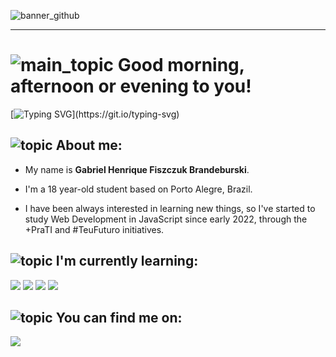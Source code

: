 ![banner_github](https://user-images.githubusercontent.com/107951852/181027994-584dce92-52d3-4af4-ac2c-9c502bf0af9b.png)

---

# ![main_topic](https://user-images.githubusercontent.com/107951852/181073474-ce2b2fc5-4a8a-4837-943e-0f21a906a8f4.png) Good morning, afternoon or evening to you!

[![Typing SVG](https://readme-typing-svg.herokuapp.com?font=Atkinson+Hyperlegible&size=22&duration=6000&color=54DACD&vCenter=true&width=222&height=70&lines=Hey+there!;Welcome+to+my+profile!)](https://git.io/typing-svg)

## ![topic](https://user-images.githubusercontent.com/107951852/181074869-04a3e46e-d80d-41f5-aad3-c4c1ca74d389.png) About me:
- My name is **Gabriel Henrique Fiszczuk Brandeburski**. 

- I'm a 18 year-old student based on Porto Alegre, Brazil. 

- I have been always interested in learning new things, so I've started to study Web Development in JavaScript since early 2022, through the +PraTI and #TeuFuturo initiatives.


## ![topic](https://user-images.githubusercontent.com/107951852/181074869-04a3e46e-d80d-41f5-aad3-c4c1ca74d389.png) I'm currently learning: 
<img src="https://img.shields.io/badge/JavaScript-%230077B5.svg?&style=flat&logo=javaScript&logoColor=white&color=54DACD&labelColor=e5ca0a">
<img src="https://img.shields.io/badge/HTML5-%230077B5.svg?&style=flat&logo=html5&logoColor=white&color=54DACD&labelColor=E34F26">
<img src="https://img.shields.io/badge/CSS3-%230077B5.svg?&style=flat&logo=css3&logoColor=white&color=54DACD&labelColor=1572B6">
<img src="https://img.shields.io/badge/React-%230077B5.svg?&style=flat&logo=react&logoColor=white&color=54DACD&labelColor=61DAFB">


## ![topic](https://user-images.githubusercontent.com/107951852/181074869-04a3e46e-d80d-41f5-aad3-c4c1ca74d389.png) You can find me on: 
<a href=https://www.linkedin.com/in/gabriel-henrique-fiszczuk-brandeburski/><img src="https://img.shields.io/badge/LinkedIn-%230077B5.svg?&style=flat&logo=linkedIn&logoColor=0A66C2&color=0A66C2&labelColor=white"></a>
